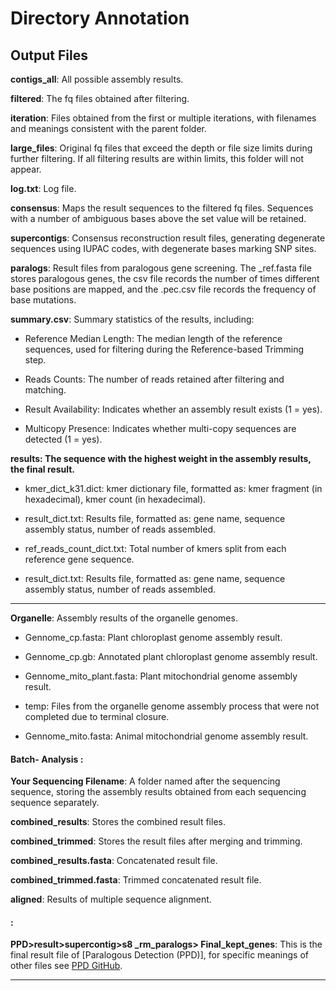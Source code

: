# Directory Annotation

## Output Files

**contigs_all**: All possible assembly results.

**filtered**: The fq files obtained after filtering.

**iteration**: Files obtained from the first or multiple iterations, with filenames and meanings consistent with the parent folder.

**large_files**: Original fq files that exceed the depth or file size limits during further filtering. If all filtering results are within limits, this folder will not appear.

**log.txt**: Log file.

**consensus**: Maps the result sequences to the filtered fq files. Sequences with a number of ambiguous bases above the set value will be retained.

**supercontigs**: Consensus reconstruction result files, generating degenerate sequences using IUPAC codes, with degenerate bases marking SNP sites.

**paralogs**: Result files from paralogous gene screening. The _ref.fasta file stores paralogous genes, the csv file records the number of times different base positions are mapped, and the .pec.csv file records the frequency of base mutations.

**summary.csv**: Summary statistics of the results, including:
  - Reference Median Length: The median length of the reference sequences, used for filtering during the Reference-based Trimming step.

  - Reads Counts: The number of reads retained after filtering and matching.

  - Result Availability: Indicates whether an assembly result exists (1 = yes).

  - Multicopy Presence: Indicates whether multi-copy sequences are detected (1 = yes).


**results: The sequence with the highest weight in the assembly results,  the final result.**

  - kmer_dict_k31.dict: kmer dictionary file, formatted as: kmer fragment (in hexadecimal), kmer count (in hexadecimal).

  - result_dict.txt: Results file, formatted as: gene name, sequence assembly status, number of reads assembled.

  - ref_reads_count_dict.txt: Total number of kmers split from each reference gene sequence.

  - result_dict.txt: Results file, formatted as: gene name, sequence assembly status, number of reads assembled.

---

**Organelle**: Assembly results of the organelle genomes.

  - Gennome_cp.fasta: Plant chloroplast genome assembly result.

  - Gennome_cp.gb: Annotated plant chloroplast genome assembly result.

  - Gennome_mito_plant.fasta: Plant mitochondrial genome assembly result.

  - temp: Files from the organelle genome assembly process that were not completed due to terminal closure.

  - Gennome_mito.fasta: Animal mitochondrial genome assembly result.


#### Batch- Analysis :

**Your Sequencing Filename**: A folder named after the sequencing sequence, storing the assembly results obtained from each sequencing sequence separately.

**combined_results**: Stores the combined result files.

**combined_trimmed**: Stores the result files after merging and trimming.

**combined_results.fasta**: Concatenated result file.

**combined_trimmed.fasta**: Trimmed concatenated result file.

**aligned**: Results of multiple sequence alignment.

####  :

**PPD>result>supercontig>s8 _rm_paralogs> Final_kept_genes**: This is the final result file of [Paralogous Detection (PPD)], for specific meanings of other files see [PPD GitHub](https://github.com/Bean061/putative_paralog#part2-trims-alignment-and-detectes-the-putative-paralogs).


 ---
